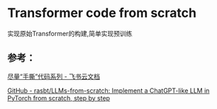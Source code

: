# Transformer code from scratch
实现原始Transformer的构建,简单实现预训练


## 参考：
[尽量“手撕”代码系列 - 飞书云文档](https://dwexzknzsh8.feishu.cn/docx/VkYud3H0zoDTrrxNX5lce0S4nDh)

[GitHub - rasbt/LLMs-from-scratch: Implement a ChatGPT-like LLM in PyTorch from scratch, step by step](https://github.com/rasbt/LLMs-from-scratch)
